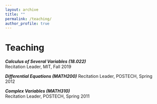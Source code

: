 ```yaml
---
layout: archive
title: ""
permalink: /teaching/
author_profile: true
---
```


# Teaching

***Calculus of Several Variables (18.022)***  
Recitation Leader, MIT, Fall 2019

***Differential Equations (MATH200)*** 
Recitation Leader, POSTECH, Spring 2012

***Complex Variables (MATH310)***  
Recitation Leader, POSTECH, Spring 2011

